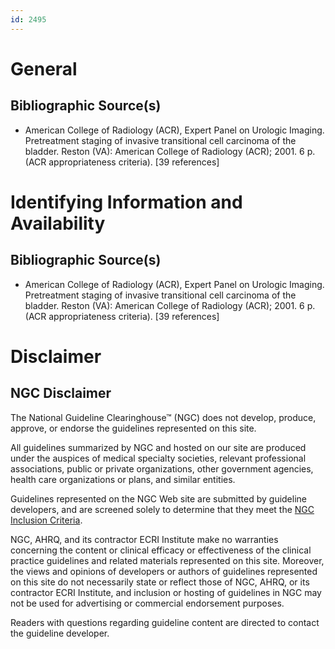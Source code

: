 ```yaml
---
id: 2495
---
```


# General

## Bibliographic Source(s)

- American College of Radiology (ACR), Expert Panel on Urologic Imaging. Pretreatment staging of invasive transitional cell carcinoma of the bladder. Reston (VA): American College of Radiology (ACR); 2001. 6 p. (ACR appropriateness criteria). [39 references]

# Identifying Information and Availability

## Bibliographic Source(s)

- American College of Radiology (ACR), Expert Panel on Urologic Imaging. Pretreatment staging of invasive transitional cell carcinoma of the bladder. Reston (VA): American College of Radiology (ACR); 2001. 6 p. (ACR appropriateness criteria). [39 references]

# Disclaimer

## NGC Disclaimer

The National Guideline Clearinghouse™ (NGC) does not develop, produce, approve, or endorse the guidelines represented on this site.

All guidelines summarized by NGC and hosted on our site are produced under the auspices of medical specialty societies, relevant professional associations, public or private organizations, other government agencies, health care organizations or plans, and similar entities.

Guidelines represented on the NGC Web site are submitted by guideline developers, and are screened solely to determine that they meet the [NGC Inclusion Criteria](/help-and-about/summaries/inclusion-criteria).

NGC, AHRQ, and its contractor ECRI Institute make no warranties concerning the content or clinical efficacy or effectiveness of the clinical practice guidelines and related materials represented on this site. Moreover, the views and opinions of developers or authors of guidelines represented on this site do not necessarily state or reflect those of NGC, AHRQ, or its contractor ECRI Institute, and inclusion or hosting of guidelines in NGC may not be used for advertising or commercial endorsement purposes.

Readers with questions regarding guideline content are directed to contact the guideline developer.

